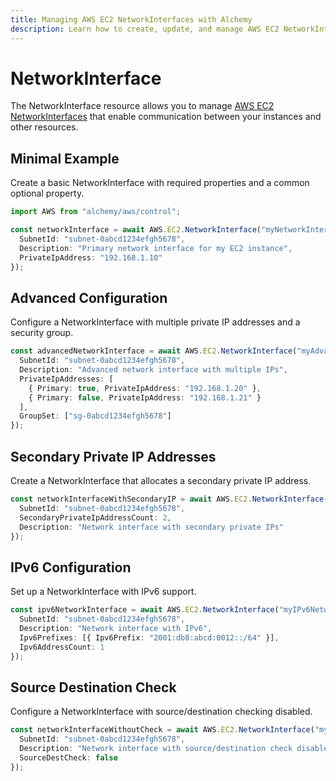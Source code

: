```yaml
---
title: Managing AWS EC2 NetworkInterfaces with Alchemy
description: Learn how to create, update, and manage AWS EC2 NetworkInterfaces using Alchemy Cloud Control.
---
```


# NetworkInterface

The NetworkInterface resource allows you to manage [AWS EC2 NetworkInterfaces](https://docs.aws.amazon.com/ec2/latest/userguide/) that enable communication between your instances and other resources. 

## Minimal Example

Create a basic NetworkInterface with required properties and a common optional property.

```ts
import AWS from "alchemy/aws/control";

const networkInterface = await AWS.EC2.NetworkInterface("myNetworkInterface", {
  SubnetId: "subnet-0abcd1234efgh5678",
  Description: "Primary network interface for my EC2 instance",
  PrivateIpAddress: "192.168.1.10"
});
```

## Advanced Configuration

Configure a NetworkInterface with multiple private IP addresses and a security group.

```ts
const advancedNetworkInterface = await AWS.EC2.NetworkInterface("myAdvancedNetworkInterface", {
  SubnetId: "subnet-0abcd1234efgh5678",
  Description: "Advanced network interface with multiple IPs",
  PrivateIpAddresses: [
    { Primary: true, PrivateIpAddress: "192.168.1.20" },
    { Primary: false, PrivateIpAddress: "192.168.1.21" }
  ],
  GroupSet: ["sg-0abcd1234efgh5678"]
});
```

## Secondary Private IP Addresses

Create a NetworkInterface that allocates a secondary private IP address.

```ts
const networkInterfaceWithSecondaryIP = await AWS.EC2.NetworkInterface("myNetworkInterfaceWithSecondaryIP", {
  SubnetId: "subnet-0abcd1234efgh5678",
  SecondaryPrivateIpAddressCount: 2,
  Description: "Network interface with secondary private IPs"
});
```

## IPv6 Configuration

Set up a NetworkInterface with IPv6 support.

```ts
const ipv6NetworkInterface = await AWS.EC2.NetworkInterface("myIPv6NetworkInterface", {
  SubnetId: "subnet-0abcd1234efgh5678",
  Description: "Network interface with IPv6",
  Ipv6Prefixes: [{ Ipv6Prefix: "2001:db8:abcd:0012::/64" }],
  Ipv6AddressCount: 1
});
```

## Source Destination Check

Configure a NetworkInterface with source/destination checking disabled.

```ts
const networkInterfaceWithoutCheck = await AWS.EC2.NetworkInterface("myNetworkInterfaceWithoutCheck", {
  SubnetId: "subnet-0abcd1234efgh5678",
  Description: "Network interface with source/destination check disabled",
  SourceDestCheck: false
});
```